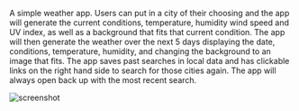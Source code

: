 A simple weather app. Users can put in a city of their choosing and the app will generate the current conditions, temperature, humidity wind speed and UV index, as well as a background that fits that current condition. The app will then generate the weather over the next 5 days displaying the date, conditions, temperature, humidity, and changing the background to an image that fits. The app saves past searches in local data and has clickable links on the right hand side to search for those cities again. The app will always open back up with the most recent search. 

![screenshot](https://github.com/paulrobhendrickson/weather-app/blob/master/assets/images/screenshot.png)
